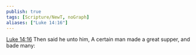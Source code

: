 ```yaml
---
publish: true
tags: [Scripture/NewT, noGraph]
aliases: ["Luke 14:16"]
---
```

[Luke 14:16](https://churchofjesuschrist.org/study/scriptures/nt/luke/14?lang=eng&id=p16#p16) Then said he unto him, A certain man made a great supper, and bade many:

